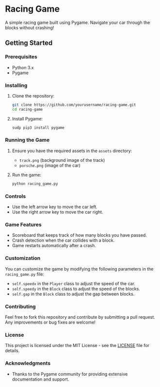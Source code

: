 # Racing Game

A simple racing game built using Pygame. Navigate your car through the blocks without crashing!

## Getting Started

### Prerequisites

- Python 3.x
- Pygame

### Installing

1. Clone the repository:

    ```bash
    git clone https://github.com/yourusername/racing-game.git
    cd racing-game
    ```

2. Install Pygame:

    ```bash
    sudp pip3 install pygame
    ```

### Running the Game

1. Ensure you have the required assets in the `assets` directory:
    - `track.png` (background image of the track)
    - `porsche.png` (image of the car)

2. Run the game:

    ```bash
    python racing_game.py
    ```

### Controls

- Use the left arrow key to move the car left.
- Use the right arrow key to move the car right.

### Game Features

- Scoreboard that keeps track of how many blocks you have passed.
- Crash detection when the car collides with a block.
- Game restarts automatically after a crash.

### Customization

You can customize the game by modifying the following parameters in the `racing_game.py` file:

- `self.speedx` in the `Player` class to adjust the speed of the car.
- `self.speedy` in the `Block` class to adjust the speed of the blocks.
- `self.gap` in the `Block` class to adjust the gap between blocks.

### Contributing

Feel free to fork this repository and contribute by submitting a pull request. Any improvements or bug fixes are welcome!

### License

This project is licensed under the MIT License - see the [LICENSE](LICENSE) file for details.

### Acknowledgments

- Thanks to the Pygame community for providing extensive documentation and support.

